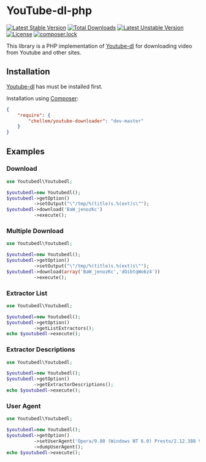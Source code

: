 # YouTube-dl-php

[![Latest Stable Version](https://poser.pugx.org/chellem/youtube-downloader/v/stable)](https://packagist.org/packages/chellem/youtube-downloader)
[![Total Downloads](https://poser.pugx.org/chellem/youtube-downloader/downloads)](https://packagist.org/packages/chellem/youtube-downloader)
[![Latest Unstable Version](https://poser.pugx.org/chellem/youtube-downloader/v/unstable)](https://packagist.org/packages/chellem/youtube-downloader)
[![License](https://poser.pugx.org/chellem/youtube-downloader/license)](https://packagist.org/packages/chellem/youtube-downloader)
[![composer.lock](https://poser.pugx.org/chellem/youtube-downloader/composerlock)](https://packagist.org/packages/chellem/youtube-downloader)

This library is a PHP implementation of [Youtube-dl](https://github.com/rg3/youtube-dl) for downloading video from Youtube and other sites.

## Installation
[Youtube-dl](https://github.com/rg3/youtube-dl) has must be installed first.

Installation using [Composer](https://getcomposer.org):

```json
{
    "require": {
        "chellem/youtube-downloader": "dev-master"
    }
}
```

## Examples
### Download

```php
use Youtubedl\Youtubedl;

$youtubedl=new Youtubedl();
$youtubedl->getOption()
          ->setOutput("\"/tmp/%(title)s.%(ext)s\"");
$youtubedl->download('BaW_jenozKc')
          ->execute();
```

### Multiple Download

```php
use Youtubedl\Youtubedl;

$youtubedl=new Youtubedl();
$youtubedl->getOption()
          ->setOutput("\"/tmp/%(title)s.%(ext)s\"");
$youtubedl->download(array('BaW_jenozKc','dOibtqWo6z4'))
          ->execute();
```

### Extractor List

```php
use Youtubedl\Youtubedl;

$youtubedl=new Youtubedl();
$youtubedl->getOption()
          ->getListExtractors();
echo $youtubedl->execute();
```

### Extractor Descriptions

```php
use Youtubedl\Youtubedl;

$youtubedl=new Youtubedl();
$youtubedl->getOption()
          ->getExtractorDescriptions();
echo $youtubedl->execute();
```

### User Agent

```php
use Youtubedl\Youtubedl;

$youtubedl=new Youtubedl();
$youtubedl->getOption()
          ->setUserAgent('Opera/9.80 (Windows NT 6.0) Presto/2.12.388 Version/12.14')
          ->dumpUserAgent();
echo $youtubedl->execute();
```
